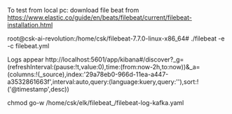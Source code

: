 To test from local pc:
download file beat from https://www.elastic.co/guide/en/beats/filebeat/current/filebeat-installation.html

root@csk-ai-revolution:/home/csk/filebeat-7.7.0-linux-x86_64# ./filebeat -e -c filebeat.yml


Logs appear http://localhost:5601/app/kibana#/discover?_g=(refreshInterval:(pause:!t,value:0),time:(from:now-2h,to:now))&_a=(columns:!(_source),index:'29a78eb0-966d-11ea-a447-a3532861663f',interval:auto,query:(language:kuery,query:''),sort:!('@timestamp',desc))


chmod go-w /home/csk/elk/filebeat_/filebeat-log-kafka.yaml